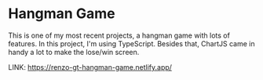 # Hangman Game

This is one of my most recent projects, a hangman game with lots of features.
In this project, I'm using TypeScript. Besides that, ChartJS came in handy a lot to make the lose/win screen.

LINK: https://renzo-gt-hangman-game.netlify.app/
